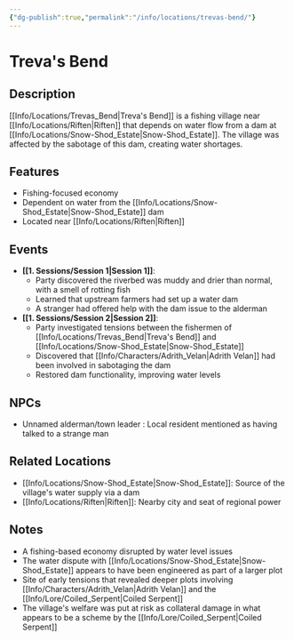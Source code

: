 ```yaml
---
{"dg-publish":true,"permalink":"/info/locations/trevas-bend/"}
---
```


# Treva's Bend

## Description
[[Info/Locations/Trevas_Bend\|Treva's Bend]] is a fishing village near [[Info/Locations/Riften\|Riften]] that depends on water flow from a dam at [[Info/Locations/Snow-Shod_Estate\|Snow-Shod_Estate]]. The village was affected by the sabotage of this dam, creating water shortages.

## Features
- Fishing-focused economy
- Dependent on water from the [[Info/Locations/Snow-Shod_Estate\|Snow-Shod_Estate]] dam
- Located near [[Info/Locations/Riften\|Riften]]

## Events
- **[[1. Sessions/Session 1\|Session 1]]**: 
  - Party discovered the riverbed was muddy and drier than normal, with a smell of rotting fish
  - Learned that upstream farmers had set up a water dam
  - A stranger had offered help with the dam issue to the alderman
- **[[1. Sessions/Session 2\|Session 2]]**: 
  - Party investigated tensions between the fishermen of [[Info/Locations/Trevas_Bend\|Treva's Bend]] and [[Info/Locations/Snow-Shod_Estate\|Snow-Shod_Estate]]
  - Discovered that [[Info/Characters/Adrith_Velan\|Adrith Velan]] had been involved in sabotaging the dam
  - Restored dam functionality, improving water levels

## NPCs
- Unnamed alderman/town leader : Local resident mentioned as having talked to a strange man

## Related Locations
- [[Info/Locations/Snow-Shod_Estate\|Snow-Shod_Estate]]: Source of the village's water supply via a dam
- [[Info/Locations/Riften\|Riften]]: Nearby city and seat of regional power

## Notes
- A fishing-based economy disrupted by water level issues
- The water dispute with [[Info/Locations/Snow-Shod_Estate\|Snow-Shod_Estate]] appears to have been engineered as part of a larger plot
- Site of early tensions that revealed deeper plots involving [[Info/Characters/Adrith_Velan\|Adrith Velan]] and the [[Info/Lore/Coiled_Serpent\|Coiled Serpent]]
- The village's welfare was put at risk as collateral damage in what appears to be a scheme by the [[Info/Lore/Coiled_Serpent\|Coiled Serpent]]